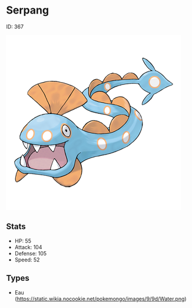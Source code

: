 # Serpang


ID: 367

![](https://raw.githubusercontent.com/PokeAPI/sprites/master/sprites/pokemon/other/official-artwork/367.png "Serpang")

## Stats


 - HP: 55
 - Attack: 104
 - Defense: 105
 - Speed: 52

## Types


 - Eau (https://static.wikia.nocookie.net/pokemongo/images/9/9d/Water.png)
